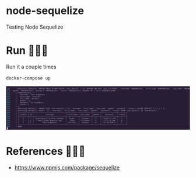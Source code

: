 # node-sequelize
Testing Node Sequelize


# Run 🏃🏃🏃
Run it a couple times
```sh
docker-compose up
```

![snap1](docs/snap_01.png)

# References 📖📖📖
* https://www.npmjs.com/package/sequelize